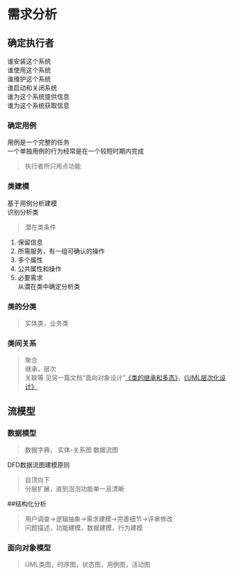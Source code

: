 # 需求分析

## 确定执行者
谁安装这个系统  
谁使用这个系统  
谁维护这个系统  
谁启动和关闭系统  
谁为这个系统提供信息    
谁为这个系统获取信息  

### 确定用例
用例是一个完整的任务  
一个单独用例的行为经常是在一个较短时期内完成  
> 执行者所只用点功能

### 类建模
基于用例分析建模  
识别分析类  
> 潜在类条件  
1. 保留信息  
2. 所需服务，有一组可确认的操作  
3. 多个属性  
4. 公共属性和操作  
5. 必要需求  
从潜在类中确定分析类
### 类的分类
> 实体类，业务类  


### 类间关系
> 聚合  
> 继承，层次  
> 关联等 见另一篇文档“面向对象设计”[《类的继承和多态》](https://www.cnblogs.com/ye-buaascse/p/10536190.html)，[《UML层次化设计》](https://www.cnblogs.com/ye-buaascse/p/10964436.html)


## 流模型
### 数据模型
> 数据字典， 实体-关系图
> 数据流图  

DFD数据流图建模原则
> 自顶向下  
> 分层扩展，直到泡泡功能单一且清晰  
> 

##结构化分析
> 用户调查->逻辑抽象->需求建模->完善细节->评审修改  
> 问题描述，功能建模，数据建模，行为建模

### 面向对象模型
> UML类图，时序图，状态图，用例图，活动图



